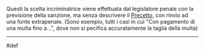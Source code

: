 Questi la scelta incriminatrice viene effettuata dal legislatore penale con la previsione della sanzione, ma senza descrivere il [Precetto](Precetto.md), con rinvio ad una fonte extrapenale. 
(Sono esempio, tutti i casi in cui "Con pagamento di una multa fino a...", dove non si pecifica accuratamente la taglia della multa)

---
#def
